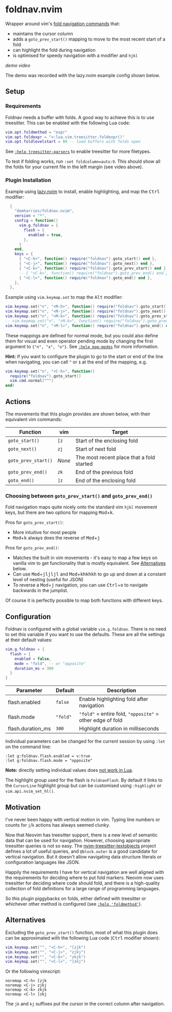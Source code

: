 # foldnav.nvim

Wrapper around vim's [fold navigation
commands](https://neovim.io/doc/user/fold.html#%5Bz) that:

  - maintains the cursor column
  - adds a `goto_prev_start()` mapping to move to the most recent start of
    a fold
  - can highlight the fold during navigation
  - is optimised for speedy navigation with a modifier and `hjkl`

_demo video_

The demo was recorded with the lazy.nvim example config shown below.

## Setup

### Requirements

Foldnav needs a buffer with folds. A good way to achieve this is to use
treesitter. This can be enabled with the following Lua code:

```lua
vim.opt.foldmethod = "expr"
vim.opt.foldexpr = "v:lua.vim.treesitter.foldexpr()"
vim.opt.foldlevelstart = 99 -- load buffers with folds open
```

See [`:help
treesitter-parsers`](https://neovim.io/doc/user/treesitter.html#_parser-files)
to enable treesitter for more filetypes.

To test if folding works, run `:set foldcolumn=auto:9`. This should show
all the folds for your current file in the left margin (see video above).

### Plugin Installation

Example using [lazy.nvim](https://github.com/folke/lazy.nvim) to
install, enable highlighting, and map the <kbd>Ctrl</kbd> modifier:

```lua
  {
    "domharries/foldnav.nvim",
    version = "*",
    config = function()
      vim.g.foldnav = {
        flash = {
          enabled = true,
        },
      }
    end,
    keys = {
      { "<C-h>", function() require("foldnav").goto_start() end },
      { "<C-j>", function() require("foldnav").goto_next() end },
      { "<C-k>", function() require("foldnav").goto_prev_start() end },
      -- { "<C-k>", function() require("foldnav").goto_prev_end() end },
      { "<C-l>", function() require("foldnav").goto_end() end },
    },
  },
```

Example using `vim.keymap.set` to map the <kbd>Alt</kbd> modifier:

```lua
vim.keymap.set("n", "<M-h>", function() require("foldnav").goto_start() end)
vim.keymap.set("n", "<M-j>", function() require("foldnav").goto_next() end)
vim.keymap.set("n", "<M-k>", function() require("foldnav").goto_prev_start() end)
-- vim.keymap.set("n", "<M-k>", function() require("foldnav").goto_prev_end() end)
vim.keymap.set("n", "<M-l>", function() require("foldnav").goto_end() end)
```

These mappings are defined for normal mode, but you could also define
them for visual and even operator pending mode by changing the first
argument to `{"n", "x", "o"}`. See [`:help
map-modes`](https://neovim.io/doc/user/map.html#_1.3-mapping-and-modes)
for more information.

**Hint:** If you want to configure the plugin to go to the start or end
of the line when navigating, you can call `^` or `$` at the end of the
mapping, e.g.

```lua
vim.keymap.set("n", "<C-h>", function()
  require("foldnav").goto_start()
  vim.cmd.normal("^")
end)
```

## Actions

The movements that this plugin provides are shown below, with their
equivalent vim commands:

| Function            | vim    | Target                                    |
| ------------------- | ------ | ----------------------------------------- |
| `goto_start()`      | `[z`   | Start of the enclosing fold               |
| `goto_next()`       | `zj`   | Start of next fold                        |
| `goto_prev_start()` | _None_ | The most recent place that a fold started |
| `goto_prev_end()`   | `zk`   | End of the previous fold                  |
| `goto_end()`        | `]z`   | End of the enclosing fold                 |

### Choosing between `goto_prev_start()` and `goto_prev_end()`

Fold navigation maps quite nicely onto the standard vim `hjkl` movement
keys, but there are two options for mapping <kbd>Mod</kbd>+<kbd>k</kbd>.

Pros for `goto_prev_start()`:

  - More intuitive for most people
  - <kbd>Mod</kbd>+<kbd>k</kbd> always does the reverse of
    <kbd>Mod</kbd>+<kbd>j</kbd>

Pros for `goto_prev_end()`:

  - Matches the built in vim movements - it's easy to map a few keys on
    vanilla vim to get functionality that is mostly equivalent. See
    [Alternatives](#alternatives) below.
  - Can use <kbd>Mod</kbd>+<kbd>jljljl</kbd> and
    <kbd>Mod</kbd>+<kbd>khkhkh</kbd> to go up and down at a constant
    level of nesting (useful for JSON)
  - To reverse a <kbd>Mod</kbd>+<kbd>j</kbd> navigation, you can use
    <kbd>Ctrl</kbd>+<kbd>o</kbd> to navigate backwards in the jumplist.

Of course it is perfectly possible to map both functions with different
keys.

## Configuration

Foldnav is configured with a global variable `vim.g.foldnav`. There is
no need to set this variable if you want to use the defaults. These are
all the settings at their default values:

```lua
vim.g.foldnav = {
  flash = {
    enabled = false,
    mode = "fold", -- or "opposite"
    duration_ms = 300
  }
}
```

| Parameter         | Default  | Description                                               |
| ----------------- | -------- | --------------------------------------------------------- |
| flash.enabled     | `false`  | Enable highlighting fold after navigation                 |
| flash.mode        | `"fold"` | `"fold"` = entire fold, `"opposite"` = other edge of fold |
| flash.duration_ms | `300`    | Highlight duration in milliseconds                        |

Individual parameters can be changed for the current session by using
`:let` on the command line:

```vim
:let g:foldnav.flash.enabled = v:true
:let g:foldnav.flash.mode = "opposite"
```

**Note:** directly setting individual values does [not work in
Lua](https://neovim.io/doc/user/lua.html#lua-vim-variables).

The highlight group used for the flash is `FoldnavFlash`. By default it
links to the `CursorLine` highlight group but can be customised using
`:highlight` or `vim.api.nvim_set_hl()`.

## Motivation

I've never been happy with vertical motion in vim. Typing line numbers
or counts for `j`/`k` actions has always seemed clunky.

Now that Neovim has treesitter support, there is a new level of semantic
data that can be used for navigation. However, choosing appropriate
treesitter queries is not so easy. The
[nvim-treesitter-textobjects](https://github.com/nvim-treesitter/nvim-treesitter-textobjects)
project defines a lot of useful queries, and `@block.outer` is a good
candidate for vertical navigation. But it doesn't allow navigating data
structure literals or configuration languages like JSON.

Happily the requirements I have for vertical navigation are well aligned
with the requirements for deciding where to put fold markers. Neovim now
uses treesitter for deciding where code should fold, and there is a
high-quality collection of fold definitions for a large range of
programming languages.

So this plugin piggybacks on folds, either defined with treesitter or
whichever other method is configured (see [`:help
'foldmethod'`](https://neovim.io/doc/user/options.html#'foldmethod')).

## Alternatives

Excluding the `goto_prev_start()` function, most of what this plugin
does can be approximated with the following Lua code (<kbd>Ctrl</kbd>
modifier shown):

```lua
vim.keymap.set("", "<C-h>", "[zjk")
vim.keymap.set("", "<C-j>", "zjkj")
vim.keymap.set("", "<C-k>", "zkjk")
vim.keymap.set("", "<C-l>", "]zkj")
```

Or the following vimscript:

```vim
noremap <C-h> [zjk
noremap <C-j> zjkj
noremap <C-k> zkjk
noremap <C-l> ]zkj
```

The `jk` and `kj` suffixes put the cursor in the correct column after
navigation.
